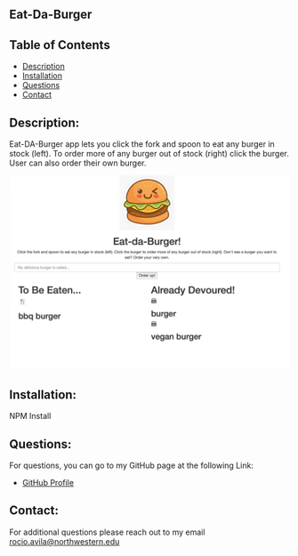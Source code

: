 ## Eat-Da-Burger

 ## Table of Contents
- [Description](#description)
- [Installation](#installation)
- [Questions](#contact)
- [Contact](#contact)

 ## Description:
 
 Eat-DA-Burger app lets you click the fork and spoon to eat any burger in stock (left). To order more of any burger out of stock (right) click the burger. User can also order their own burger.
  
![picture](burgerapp.png)

 ## Installation:
   NPM Install

 ## Questions:
   For questions, you can go to my GitHub page at the following Link:

   - [GitHub Profile](https://github.com/DewdropStudio)

 ## Contact:
   For additional questions please reach out to my email rocio.avila@northwestern.edu
